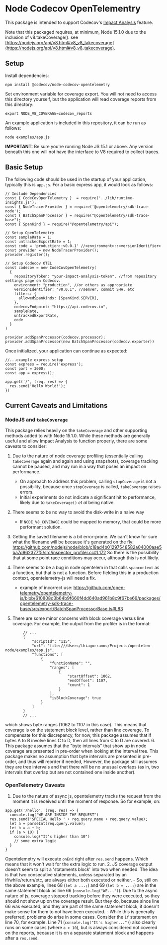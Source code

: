 # Node Codecov OpenTelementry

This package is intended to support Codecov's [Impact Analysis](https://docs.codecov.com/docs/impact-analysis) feature. 

Note that this packaged requires, at minimum, Node 15.1.0 due to the inclusion of v8.takeCoverage(). see
[https://nodejs.org/api/v8.html#v8_v8_takecoverage](https://nodejs.org/api/v8.html#v8_v8_takecoverage).

## Setup


Install dependencies:

`npm install @codecov/node-codecov-opentelemetry`

Set environment variable for coverage export. You will not need to access this directory
yourself, but the application will read coverage reports from this directory:

`export NODE_V8_COVERAGE=codecov_reports`

An example application is included in this repository, it can be run as follows:

```
node examples/app.js
```

**IMPORTANT:** Be sure you're running Node JS 15.1 or above. Any version beneath this one
will not have the interface to V8 required to collect traces.

## Basic Setup

The following code should be used in the startup of your application, typically this is `app.js`. For a basic express app, it would look as follows:

```
// Include Dependencies
const { CodeCovOpenTelemetry }  = require('../lib/runtime-insights.js');
const { NodeTracerProvider } = require('@opentelemetry/sdk-trace-node');
const { BatchSpanProcessor } = require("@opentelemetry/sdk-trace-base");
const { SpanKind } = require("@opentelemetry/api");

// Setup OpenTelemetry
const sampleRate = 1;
const untrackedExportRate = 1;
const code = 'production::v0.0.1' //<environment>::<versionIdentifier>
const provider = new NodeTracerProvider();
provider.register();

// Setup Codecov OTEL
const codecov = new CodeCovOpenTelemetry(
  {
    repositoryToken: "your-impact-analysis-token", //from repository settings page on Codecov.
    environment: "production", //or others as appropriate
    versionIdentifier: "v0.0.1", //semver, commit SHA, etc
    filters: {
      allowedSpanKinds: [SpanKind.SERVER],
    },
    codecovEndpoint: "https://api.codecov.io",
    sampleRate,
    untrackedExportRate,
    code
  }
)

provider.addSpanProcessor(codecov.processor);
provider.addSpanProcessor(new BatchSpanProcessor(codecov.exporter))

```
Once initialized, your application can continue as expected:

```
//...example express setup
const express = require('express');
const port = 3000;
const app = express();

app.get('/', (req, res) => {
  res.send('Hello World!');
})

```

## Current Caveats and Limitations

### NodeJS and `takeCoverage`
This package relies heavily on the `takeCoverage` and other supporting methods added to with Node 15.1.0. While these methods are generally useful and allow Impact Analysis to function properly, there are some caveats to consider:

1. Due to the nature of node coverage profiling (essentially calling `takeCoverage` again and again and using snapshots), coverage tracking cannot be paused, and may run in a way that poses an impact on performance.
    - On approach to address this problem, calling `stopCoverage` is not a possibility, because once `stopCoverage` is called, `takeCoverage` raises errors.
    - Initial experiments do not indicate a significant hit to performance, likely due to `takeCoverage()` _et al_ being native. 
2. There seems to be no way to avoid the disk-write in a naive way
    - If `NODE_V8_COVERAGE` could be mapped to memory, that could be more performant solution.
3. Getting the saved filename is a bit error-prone. We can't know for sure what the filename will be because it's generated on the fly: https://github.com/nodejs/node/blob/c18ad4b01297548582a04000aae5ba7d862377f5/src/inspector_profiler.cc#L172 So there is the possibility that at some point race conditions may occur, although this is not likely.
4. There seems to be a bug in node opentelem in that calls `spancontext` as a function, but that is not a function. Before fielding this in a production context, opentelemetry-js will need a fix.
    - example of incorrect use: https://github.com/open-telemetry/opentelemetry-js/blob/610808d3b64b9f660f4dd640ad961b8c9f67be66/packages/opentelemetry-sdk-trace-base/src/export/BatchSpanProcessorBase.ts#L83
    
5. There are some minor concerns with block coverage versus line coverage. For example, the output from the profiler is in the format:
```
        // ...
        {
            "scriptId": "115",
            "url": "file:///Users/thiagorramos/Projects/opentelem-node/examples/app.js",
            "functions": [
                {
                    "functionName": "",
                    "ranges": [
                        {
                            "startOffset": 1062,
                            "endOffset": 1107,
                            "count": 1
                        }
                    ],
                    "isBlockCoverage": true
                }
            ]
        }
        // ...
```
which shows byte ranges (1062 to 1107 in this case). This means that coverage is on the statement block level, rather than line coverage. To compensate for this discrepancy, for now, this package assumes that if bytes A to B involve lines C to D, then all lines from C to D are covered. 
6. This package assumes that the "byte intervals" that show up in node coverage are presented in pre-order when looking at the interval tree. This package makes no assumption that byte intervals are presented in pre-order, and thus will reorder if needed, However, the package still assumes they are tree intervals and that there will be no unusual overlaps (as in, two intervals that overlap but are not contained one inside another).

### OpenTelemetry Caveats
1. Due to the nature of async js, opentelemetry tracks the request from the moment it is received until the moment of response. So for example, on:

```
app.get('/hello', (req, res) => {
  console.log("WE ARE INSIDE THE REQUEST")
  res.send('SPECIAL Hello ' + req.query.name + req.query.value);
  let a = parseInt(req.query.value);
  let b = a + b;
  if (a > 10) {
    console.log("It's higher than 10")
    // some extra logic
  }
}
```

Opentelemetry will execute `onEnd` right after `res.send` happens. Which means that it won't wait for the extra logic to run.
2. JS coverage output doesn't seem to split a 'stataments block' into two when needed. The idea is that two consecutive statements, unless separated by an if/while/return/etc, are always either both executed or neither.
    - So, still on the above example, lines 68 (`let a ...;`) and 69 (`let b = ...;`) are in the same statement block as line 66 (`console.log("WE...")`). Due to the async nature of js, coverage stopped tracking before they were executed, so they should not show up on the coverage result. But they do, because since line 66 was executed, and they are part of the same statement block, it doesn't make sense for them to not have been executed.
    - While this is generally preferred, problems do arise in some cases. Consider the `if` statement on line 70, for example. Line 71 (`console.log("It's higher...")`) also clearly runs on some cases (where `a > 10`), but is always considered not covered on the reports, because it is on a separate statement block and happens after a `res.send`.